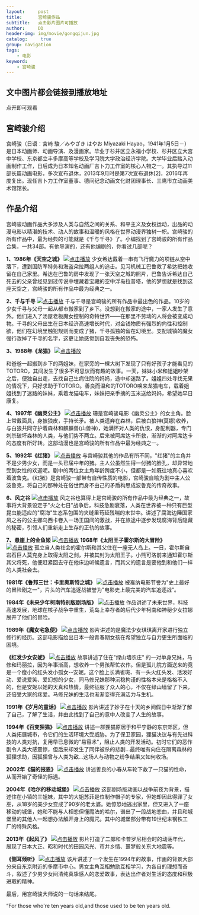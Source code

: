 ```yaml
---
layout:     post
title:      宫崎骏作品
subtitle:   点击影片图片可播放
author:     DD
header-img: img/movie/gongqijun.jpg
catalog: 	 true
group: navigation
tags:
    - 电影
keyword: 
    - 宫崎骏
---
```


## 文中图片都会链接到播放地址
点开即可观看


## 宫崎骏介绍
 
 宫崎骏（日语：宮﨑 駿／みやざき はやお Miyazaki Hayao，1941年1月5日－）是日本动画师、动画导演、及漫画家。毕业于杉并区立永福小学校、杉并区立大宫中学校、东京都立丰多摩高等学校及学习院大学政治经济学院。大学毕业后踏入动画制作工作，日后成为日本知名动画厂吉卜力工作室的核心人物之一。其执导过11部长篇动画电影，多次宣布退休，2013年9月时是第7次宣布退休[2]，2016年再度复出。现任吉卜力工作室董事、德间纪念动画文化财团理事长、三鹰市立动画美术馆馆长。

## 作品介绍

宫崎骏动画作品大多涉及人类与自然之间的关系、和平主义及女权运动，出品的动漫电影以精湛的技术、动人的故事和温暖的风格在世界动漫界独树一帜。宫崎骏的所有作品中，最为经典的可能就是《千与千寻》了。小编找到了宫崎骏的所有作品合集，一共34部。有他导演的，还有他编剧的，你看过几部呢？


**1、1986年《天空之城》**
[![点击播放](https://yabaowang.github.io/img/movie/tiankongzhicheng.jpg)](http://28xx.top/index.php/vod/play/id/1758/sid/1/nid/1.html)
少女希达戴着一串有飞行魔力的项链从空中落下，遭到国防军特务和海盗朵拉两组人的追击。见习机械工巴鲁救了希达把她收留在自己家里。希达在巴鲁的房中发现了一张天空之城的照片，巴鲁告诉希达自己死去的父亲曾经见到过传说中埋藏着宝藏的空中浮岛拉普塔，他的梦想就是找到这座天空之，宫崎骏的所有作品中最为经典之一。

**2、千与千寻**
[![点击播放](https://yabaowang.github.io/img/movie/qianyuqianxun.jpg)](http://28xx.top/index.php/vod/play/id/18649/sid/1/nid/1.html)
千与千寻是宫崎骏的所有作品中最出色的作品。10岁的少女千寻与父母一起从都市搬家到了乡下。没想到在搬家的途中，一家人发生了意外。他们进入了汤屋老板魔女控制的奇特世界——在那里不劳动的人将会被变成动物。千寻的父母出生在日本经济高速增长时代，对金钱物质有强烈的向往和控制欲，他们在幻境里触犯规则而变成了猪，千寻孤独的留在幻境里。支配城镇的魔女强行改掉了千寻的名字，这更让她感觉到自我丧失的恐怖。

**3、1988年《龙猫》**
[![点击播放](http://crawl.nosdn.127.net/nbotreplaceimg/807fb39cdf0a2cc26bd7c0ec0855255d/5fa3c488d591a1cff56ac1afb8f0b7d5.jpg)](http://28xx.top/index.php/vod/play/id/9400/sid/1/nid/1.html)

和爸爸一起搬到乡下的两姐妹，在家旁的一棵大树下发现了只有好孩子才能看见的TOTORO，其间发生了很多不可思议而有趣的故事。一天，妹妹小米和姐姐吵架之后，便独自出走，去找自己生病住院的妈妈，途中却迷路了。姐姐四处寻找无果的情况下，只好求助于TOTORO。善良而温和的TOTORO唤来龙猫电车，载着姐姐找到了迷路的妹妹，乘着龙猫电车，妹妹把亲手摘的玉米送给妈妈，希望她早日康复。

**4、1997年《幽灵公主》**
[![点击播放](http://crawl.nosdn.127.net/nbotreplaceimg/807fb39cdf0a2cc26bd7c0ec0855255d/d5e55a248824ebc405ade0ca8300b161.jpg)](http://28xx.top/index.php/vod/play/id/9860/sid/1/nid/1.html)
珊是宫崎骏电影《幽灵公主》的女主角。脸上常戴面具，身披狼皮，手持长矛。被人类遗弃在森林，后被白狼神(莫娜)收养，与白狼共同守护着森林和麒麟兽(山兽神)，她满怀对人类的仇恨，身配利器，专门刺杀破坏森林的人类，与他们势不两立。后来被阿席达卡所救，渐渐的对阿席达卡的态度有所好转。这部动漫也是宫崎骏的所有作品中最为经典之一。

**5、1992年《红猪》**
[![点击播放](http://crawl.nosdn.127.net/nbotreplaceimg/807fb39cdf0a2cc26bd7c0ec0855255d/bcc1a9c1d5eae332fcb7ddc33d2f468a.jpg)](http://www.wapianwang.com/vod-play-id-3911-src-1-num-1.html)
与宫崎骏其他的作品有所不同，"红猪"的主角并不是少男少女，而是一头已届中年的猪。主人公虽然生得一付猪的脸孔，却异常地受到女性的欢迎呢。剧中的两位女主角年龄跨度不小，但都是一如既往地真心喜欢着波鲁克。《红猪》是宫崎骏一部带有自传性质的电影，宫崎骏自喻为剧中主人公波鲁克，将自己的那种处在俗世而身不由己的矛盾构思成波鲁克的传奇故事。

**6、风之谷**
[![点击播放](http://crawl.nosdn.127.net/nbotreplaceimg/807fb39cdf0a2cc26bd7c0ec0855255d/1bcf9d4707b04ced583efed884dc9f0b.jpg)](http://www.wapianwang.com/vod-play-id-3717-src-1-num-1.html)
风之谷也算得上是宫崎骏的所有作品中最为经典之一，故事将大背景设定于"火之七日"战争后，科技急剧衰落，人类在世界被一种只有巨型昆虫能适应的"腐海"生态系包围的夹缝里苟延残喘的末世中。讲述了腐海边陲国家风之谷的公主娜乌西卡卷入一场王国间的激战，并在旅途中逐步发现腐海背后隐藏的秘密，引领人们重新走上生存的正轨的故事。

**7、悬崖上的金鱼姬**
[![点击播放](http://crawl.nosdn.127.net/nbotreplaceimg/807fb39cdf0a2cc26bd7c0ec0855255d/7eb8c521d963916b036fd75b079bb7a3.jpg)](http://www.wapianwang.com/vod-play-id-12078-src-1-num-1.html)
**1968年《太阳王子霍尔斯的大冒险》**
[![点击播放](http://crawl.nosdn.127.net/nbotreplaceimg/807fb39cdf0a2cc26bd7c0ec0855255d/5db8cf695f31da2f873a7a6bc77f3254.jpg)]()
孤立自人类社会的霍尔斯和其父住在一座无人岛上。一日，霍尔斯自岩石巨人莫克身上取得太阳之剑，并被其封为太阳王子。小熊可洛前来通知霍尔斯其父将死，他便赶紧回去守在他床边听候遗言，而其父的遗言是要他到和他们一样的人类社会去。

**1981年《鲁邦三世：卡里奥斯特之城》**
[![点击播放](http://crawl.nosdn.127.net/nbotreplaceimg/807fb39cdf0a2cc26bd7c0ec0855255d/2a3cbcde4ce467c62a334e3a04af37f7.jpg)]()
被戛纳电影节誉为"史上最好的冒险剧之一"，片头的汽车追逐战被誉为"电影史上最完美的汽车追逐战"。

**1984年《未来少年柯南特别版剧场版》**
[![点击播放](http://crawl.nosdn.127.net/nbotreplaceimg/807fb39cdf0a2cc26bd7c0ec0855255d/0da8dd5571932ee361b6ab918b9bc93c.jpg)]()
作品讲述了未来世界，科技高速发展，地球在核子战争中重生，荒岛上幸存者的后代少年柯南和神秘少女拉娜展开了他们的冒险。

**1989年《魔女宅急便》**
[![点击播放](http://crawl.nosdn.127.net/nbotreplaceimg/807fb39cdf0a2cc26bd7c0ec0855255d/0828ec85b65e7561c07c17d3b1d0dedd.jpg)](http://www.wapianwang.com/vod-play-id-12975-src-1-num-1.html)
影片讲述的是魔法少女琪琪离开家进行独立修行的经历。这部电影描绘出日本一般青春期女孩在希望独立与自力更生所面临的困境。

**《红发少女安妮》**
[![点击播放](http://crawl.nosdn.127.net/nbotreplaceimg/807fb39cdf0a2cc26bd7c0ec0855255d/944a9cb3055b2b38b89403b1fb9fdd52.jpg)](https://www.bilibili.com/video/av8509977/)
故事讲述了住在"绿山墙农庄" 的一对单身兄妹，马修和玛丽拉，因为年事渐高，想收养一个男孩帮忙农作。但是孤儿院方面送来的竟是一个瘦小的红头发小孤女--安妮。这个脸上长满雀斑、有一头火红头发、活泼好动、爱说爱笑、爱幻想的少女，同马修兄妹那种沉稳拘谨的性格本来是格格不入的，但是安妮以她的天真和热情，最终征服了众人的心，不仅在绿山墙留了下来，还倍受大家的疼爱。马修兄妹的生活也渐渐变得充满活力与生机。

**1991年《岁月的童话》**
[![点击播放](http://crawl.nosdn.127.net/nbotreplaceimg/807fb39cdf0a2cc26bd7c0ec0855255d/769d6dd1d697d958c4ddb49993d1e153.jpg)](http://www.wapianwang.com/vod-play-id-3828-src-1-num-1.html)
影片讲述了妙子在十天的乡间假日中渐渐了解了自己，了解了生活，并由此找到了自己的意中人改变了人生的故事。

**1994年《百变狸猫》**
[![点击播放](http://crawl.nosdn.127.net/nbotreplaceimg/807fb39cdf0a2cc26bd7c0ec0855255d/18b5a56be6c1efce439477c14e695bc0.jpg)](http://www.wapianwang.com/vod-play-id-19888-src-1-num-1.html)
讲述一群狸猫原居于和平宁静的东京郊区，但人类拓展城市，令它们的生活环境大受威胁。为了保卫家园，狸猫决议与有先进科技的人类对抗，复用早已息微的"易容术"，阻止人类的开发活动。初时它们的恶作剧令人类大感震惊，但后来却发生了同伴被杀的悲剧...最终唯有向住在隔离森林的狐狸求助，因狐狸曾与人类为敌...这场人与动物之纷争结果又如何收场。

**2002年《猫的报恩》**
[![点击播放](http://crawl.nosdn.127.net/nbotreplaceimg/807fb39cdf0a2cc26bd7c0ec0855255d/afddb47670c228153e844b0ac42c5e53.jpg)](http://www.wapianwang.com/vod-play-id-4188-src-1-num-1.html)
讲述善良的小春从车轮下救了一只猫的性命，从而开始了奇怪的际遇。

**2004年《哈尔的移动城堡》**
[![点击播放](http://crawl.nosdn.127.net/nbotreplaceimg/807fb39cdf0a2cc26bd7c0ec0855255d/49e2d1afc8926161975eacd2819c5d61.jpg)](http://www.wapianwang.com/vod-play-id-1153-src-1-num-1.html)
这部剧场版动画以战争前夜为背景，描述住在小镇的三姐妹，其中的大姐苏菲是位制作帽子的专家，但她却因此得罪了女巫，从18岁的美少女变成了90岁的老太婆。她惊恐地逃出家里，但又进入了一座移动的城堡，她和不能与人相恋但懂魔法的哈尔，谱出了一段战地恋曲，并且和城堡里的其他人一起想办法解开身上的魔咒。其中的城堡部分带有19世纪末钢铁工厂的特殊风格。

**2013年《起风了》**
[![点击播放](http://crawl.nosdn.127.net/nbotreplaceimg/807fb39cdf0a2cc26bd7c0ec0855255d/557d9cda8b88fd09f9d93dfcd5886788.jpg)](http://www.wapianwang.com/vod-play-id-2019-src-1-num-1.html)
影片打造了二郎和卡普罗尼相会时的动荡年代，展现了日本大正、昭和时代的田园风光、市井乡情、噩梦般关东大地震等。

**《侧耳倾听》**
[![点击播放](http://crawl.nosdn.127.net/nbotreplaceimg/807fb39cdf0a2cc26bd7c0ec0855255d/db01d6538446f241213c7f6d5afecc93.jpg)](http://www.wapianwang.com/vod-play-id-3812-src-1-num-1.html)
该片讲述了一个发生在1994年的故事，作画的背景大部分来自东京附近的多摩市中心。男女主角互相勉励互相学习，为各自的理想而奋斗，叙述了少男少女间清纯真挚感人的恋爱故事，表达出作者对生活的态度和积极进取的精神。


最后，用宫崎骏大师说的一句话来结尾。

“For those who're ten years old,and those used to be ten years old. 